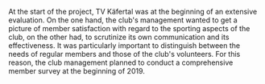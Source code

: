 At the start of the project, TV Käfertal was at the beginning of an extensive evaluation. On the one hand, the club's management wanted to get a picture of member satisfaction with regard to the sporting aspects of the club, on the other had, to scrutinize its own communication and its effectiveness. It was particularly important to distinguish between the needs of regular members and those of the club's volunteers. For this reason, the club management planned to conduct a comprehensive member survey at the beginning of 2019.